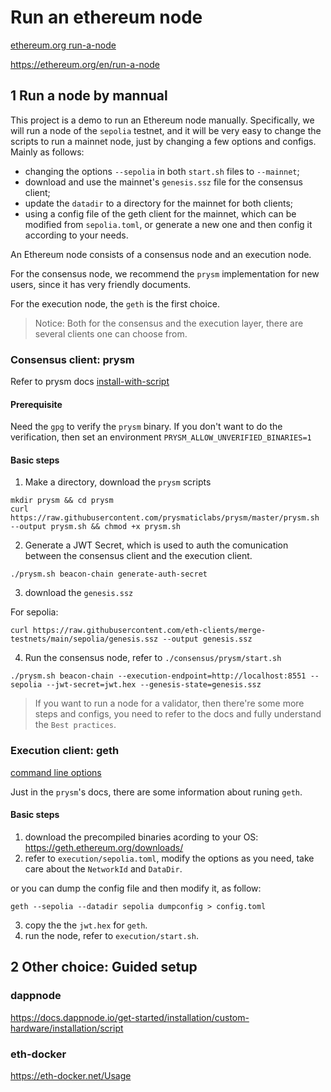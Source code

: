 # Run an ethereum node

[ethereum.org run-a-node](https://ethereum.org/en/developers/docs/nodes-and-clients/run-a-node/)

<https://ethereum.org/en/run-a-node>

## 1 Run a node by mannual

This project is a demo to run an Ethereum node manually. Specifically, we will run a node of the `sepolia` testnet, and it will be very easy to change the scripts to run a mainnet node, just by changing a few options and configs. Mainly as follows:

- changing the options `--sepolia` in both `start.sh` files to `--mainnet`;
- download and use the mainnet's `genesis.ssz` file for the consensus client;
- update the `datadir` to a directory for the mainnet for both clients; 
- using a config file of the geth client for the mainnet, which can be modified from `sepolia.toml`, or generate a new one and then config it according to your needs.

An Ethereum node consists of a consensus node and an execution node.

For the consensus node, we recommend the `prysm` implementation for new users, since it has very friendly documents.

For the execution node, the `geth` is the first choice.

> Notice: Both for the consensus and the execution layer, there are several clients one can choose from.

### Consensus client: prysm

Refer to prysm docs [install-with-script](https://docs.prylabs.network/docs/install/install-with-script)

#### Prerequisite

Need the `gpg` to verify the `prysm` binary.
If you don't want to do the verification, then set an environment `PRYSM_ALLOW_UNVERIFIED_BINARIES=1`

#### Basic steps

1. Make a directory, download the `prysm` scripts

```shell
mkdir prysm && cd prysm
curl https://raw.githubusercontent.com/prysmaticlabs/prysm/master/prysm.sh --output prysm.sh && chmod +x prysm.sh
```

2. Generate a JWT Secret, which is used to auth the comunication between the consensus client and the execution client.

```shell
./prysm.sh beacon-chain generate-auth-secret
```

3. download the `genesis.ssz`

For sepolia:

```shell
curl https://raw.githubusercontent.com/eth-clients/merge-testnets/main/sepolia/genesis.ssz --output genesis.ssz
```

4. Run the consensus node, refer to `./consensus/prysm/start.sh`

```shell
./prysm.sh beacon-chain --execution-endpoint=http://localhost:8551 --sepolia --jwt-secret=jwt.hex --genesis-state=genesis.ssz
```

> If you want to run a node for a validator, then there're some more steps and configs, you need to refer to the docs and fully understand the `Best practices`.

### Execution client: geth

[command line options](https://geth.ethereum.org/docs/interface/command-line-options)

Just in the `prysm`'s docs, there are some information about runing `geth`.

#### Basic steps

1. download the precompiled binaries acording to your OS: <https://geth.ethereum.org/downloads/>
2. refer to `execution/sepolia.toml`, modify the options as you need, take care about the `NetworkId` and `DataDir`.

or you can dump the config file and then modify it, as follow:

```shell
geth --sepolia --datadir sepolia dumpconfig > config.toml
```

3. copy the the `jwt.hex` for `geth`.
4. run the node, refer to `execution/start.sh`.


## 2 Other choice: Guided setup

### dappnode

<https://docs.dappnode.io/get-started/installation/custom-hardware/installation/script>


### eth-docker

<https://eth-docker.net/Usage>
